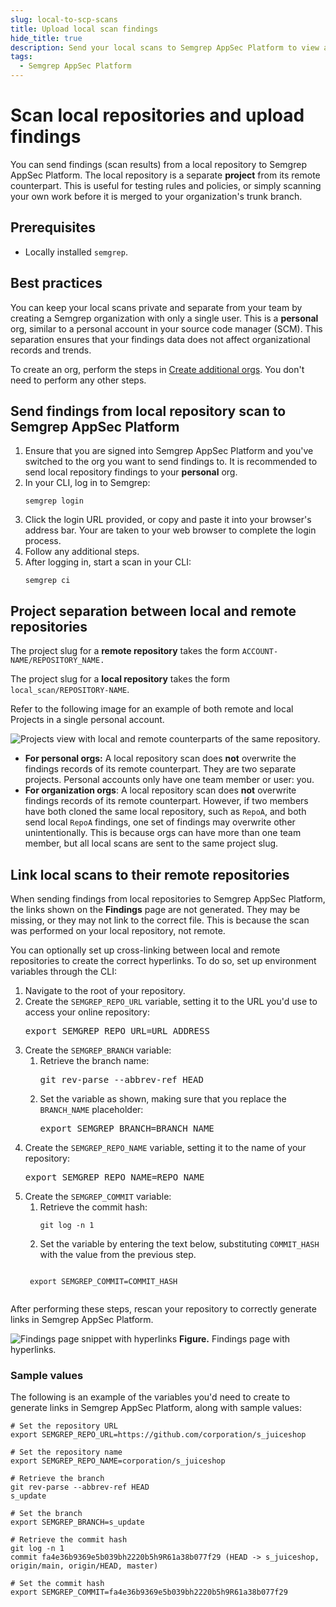 ```yaml
---
slug: local-to-scp-scans
title: Upload local scan findings
hide_title: true
description: Send your local scans to Semgrep AppSec Platform to view and track your findings.
tags:
  - Semgrep AppSec Platform
---
```


# Scan local repositories and upload findings

You can send findings (scan results) from a local repository to Semgrep AppSec Platform. The local repository is a separate **project** from its remote counterpart. This is useful for testing rules and policies, or simply scanning your own work before it is merged to your organization's trunk branch.

## Prerequisites

- Locally installed `semgrep`.

## Best practices

You can keep your local scans private and separate from your team by creating a Semgrep organization with only a single user. This is a **personal** org, similar to a personal account in your source code manager (SCM). This separation ensures that your findings data does not affect organizational records and trends.

To create an org, perform the steps in [Create additional orgs](/deployment/create-account-and-orgs/#create-additional-orgs). You don't need to perform any other steps.

## Send findings from local repository scan to Semgrep AppSec Platform

1. Ensure that you are signed into Semgrep AppSec Platform and you've switched to the org you want to send findings to. It is recommended to send local repository findings to your **personal** org.
2. In your CLI, log in to Semgrep:
    ```
    semgrep login
    ```
2. Click the login URL provided, or copy and paste it into your browser's address bar. Your are taken to your web browser to complete the login process.
3. Follow any additional steps.
4. After logging in, start a scan in your CLI:
    ```
    semgrep ci
    ```

## Project separation between local and remote repositories

The project slug for a **remote repository** takes the form <code class="placeholder">ACCOUNT-NAME/REPOSITORY_NAME.</code>

The project slug for a **local repository** takes the form <code>local_scan/<span class="placeholder">REPOSITORY-NAME</span></code>.

Refer to the following image for an example of both remote and local Projects in a single personal account.

![Projects view with local and remote counterparts of the same repository.](/img/projects-remote-local-slugs.png)

* **For personal orgs:** A local repository scan does **not** overwrite the findings records of its remote counterpart. They are two separate projects. Personal accounts only have one team member or user: you.
* **For organization orgs**: A local repository scan does **not** overwrite findings records of its remote counterpart. However, if two members have both cloned the same local repository, such as `RepoA`, and both send local `RepoA` findings, one set of findings may overwrite other unintentionally. This is because orgs can have more than one team member, but all local scans are sent to the same project slug.

## Link local scans to their remote repositories

When sending findings from local repositories to Semgrep AppSec Platform, the links shown on the **Findings** page are not generated. They may be missing, or they may not link to the correct file. This is because the scan was performed on your local repository, not remote.

You can optionally set up cross-linking between local and remote repositories to create the correct hyperlinks. To do so, set up environment variables through the CLI:

1. Navigate to the root of your repository.
2. Create the `SEMGREP_REPO_URL` variable, setting it to the URL you'd use to access your online repository:
    <pre>export SEMGREP_REPO_URL=<span className="placeholder">URL_ADDRESS</span></pre>
3. Create the `SEMGREP_BRANCH` variable:
    1. Retrieve the branch name:
        <pre>git rev-parse --abbrev-ref HEAD</pre>
    2. Set the variable as shown, making sure that you replace the <code><span className="placeholder">BRANCH_NAME</span></code> placeholder:
        <pre>export SEMGREP_BRANCH=<span className="placeholder">BRANCH_NAME</span></pre>
4. Create the `SEMGREP_REPO_NAME` variable, setting it to the name of your repository:
    <pre>export SEMGREP_REPO_NAME=<span className="placeholder">REPO_NAME</span></pre>
5. Create the `SEMGREP_COMMIT` variable:
    1. Retrieve the commit hash:
        ```console
        git log -n 1
        ```
    2. Set the variable by entering the text below, substituting <code><span className="placeholder">COMMIT_HASH</span></code> with the value from the previous step.
    <pre><code>
    export SEMGREP_COMMIT=<span className="placeholder">COMMIT_HASH</span>
    </code></pre>

After performing these steps, rescan your repository to correctly generate links in Semgrep AppSec Platform.

![Findings page snippet with hyperlinks](/img/findings-with-hyperlinks.png "Findings page snippet with hyperlinks")
**Figure.** Findings page with hyperlinks.

### Sample values

The following is an example of the variables you'd need to create to generate links in Semgrep AppSec Platform, along with sample values:

```console
# Set the repository URL
export SEMGREP_REPO_URL=https://github.com/corporation/s_juiceshop

# Set the repository name
export SEMGREP_REPO_NAME=corporation/s_juiceshop

# Retrieve the branch
git rev-parse --abbrev-ref HEAD
s_update

# Set the branch
export SEMGREP_BRANCH=s_update

# Retrieve the commit hash
git log -n 1
commit fa4e36b9369e5b039bh2220b5h9R61a38b077f29 (HEAD -> s_juiceshop, origin/main, origin/HEAD, master)

# Set the commit hash
export SEMGREP_COMMIT=fa4e36b9369e5b039bh2220b5h9R61a38b077f29
 ```
